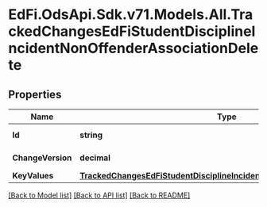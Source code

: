 # EdFi.OdsApi.Sdk.v71.Models.All.TrackedChangesEdFiStudentDisciplineIncidentNonOffenderAssociationDelete

## Properties

Name | Type | Description | Notes
------------ | ------------- | ------------- | -------------
**Id** | **string** | Resource identifier | [optional] 
**ChangeVersion** | **decimal** | Change version | [optional] 
**KeyValues** | [**TrackedChangesEdFiStudentDisciplineIncidentNonOffenderAssociationKey**](TrackedChangesEdFiStudentDisciplineIncidentNonOffenderAssociationKey.md) |  | [optional] 

[[Back to Model list]](../../README.md#documentation-for-models) [[Back to API list]](../../README.md#documentation-for-api-endpoints) [[Back to README]](../../README.md)

